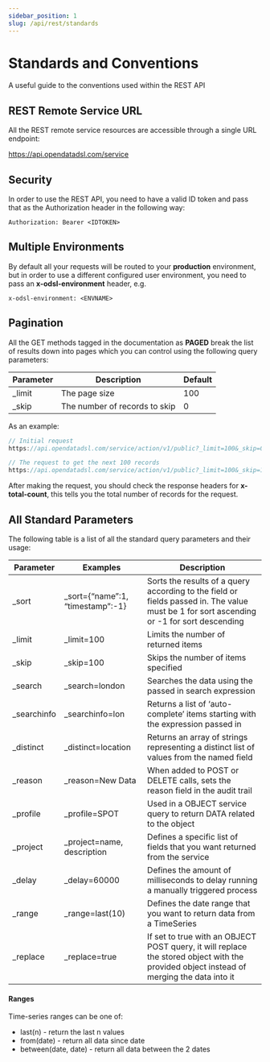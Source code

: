 ```yaml
---
sidebar_position: 1
slug: /api/rest/standards
---
```

Standards and Conventions
=========================

A useful guide to the conventions used within the REST API

## REST Remote Service URL

All the REST remote service resources are accessible through a single URL endpoint:

https://api.opendatadsl.com/service

## Security

In order to use the REST API, you need to have a valid ID token and pass that as the Authorization header in the following way:

```
Authorization: Bearer <IDTOKEN>
```

## Multiple Environments

By default all your requests will be routed to your **production** environment, but in order to use a different configured user environment, you need to pass an **x-odsl-environment** header, e.g.

```
x-odsl-environment: <ENVNAME>
```

## Pagination

All the GET methods tagged in the documentation as **PAGED** break the list of results down into pages which you can control using the following query parameters:

| **Parameter** | **Description** | **Default** |
|-|-|-|
| _limit | The page size | 100 | 
| _skip | The number of records to skip | 0 |

As an example:

```js
// Initial request 
https://api.opendatadsl.com/service/action/v1/public?_limit=100&_skip=0

// The request to get the next 100 records
https://api.opendatadsl.com/service/action/v1/public?_limit=100&_skip=100
```

After making the request, you should check the response headers for **x-total-count**, this tells you the total number of records for the request.

## All Standard Parameters

The following table is a list of all the standard query parameters and their usage:

| **Parameter** | **Examples** | **Description** |
|-|-|-|
| _sort | _sort={“name”:1, “timestamp”:-1} | Sorts the results of a query according to the field or fields passed in. The value must be 1 for sort ascending or -1 for sort descending |
| _limit | _limit=100 | Limits the number of returned items |
| _skip | _skip=100 | Skips the number of items specified |
| _search | _search=london | Searches the data using the passed in search expression |
| _searchinfo | _searchinfo=lon | Returns a list of ‘auto-complete’ items starting with the expression passed in |
| _distinct | _distinct=location | Returns an array of strings representing a distinct list of values from the named field |
| _reason | _reason=New Data | When added to POST or DELETE calls, sets the reason field in the audit trail |
| _profile | _profile=SPOT | Used in a OBJECT service query to return DATA related to the object |
| _project | _project=name, description | Defines a specific list of fields that you want returned from the service |
| _delay | _delay=60000 | Defines the amount of milliseconds to delay running a manually triggered process |
| _range | _range=last(10) | Defines the date range that you want to return data from a TimeSeries |
| _replace | _replace=true | If set to true with an OBJECT POST query, it will replace the stored object with the provided object instead of merging the data into it |

#### Ranges

Time-series ranges can be one of:
* last(n) - return the last n values 
* from(date) - return all data since date 
* between(date, date) - return all data between the 2 dates